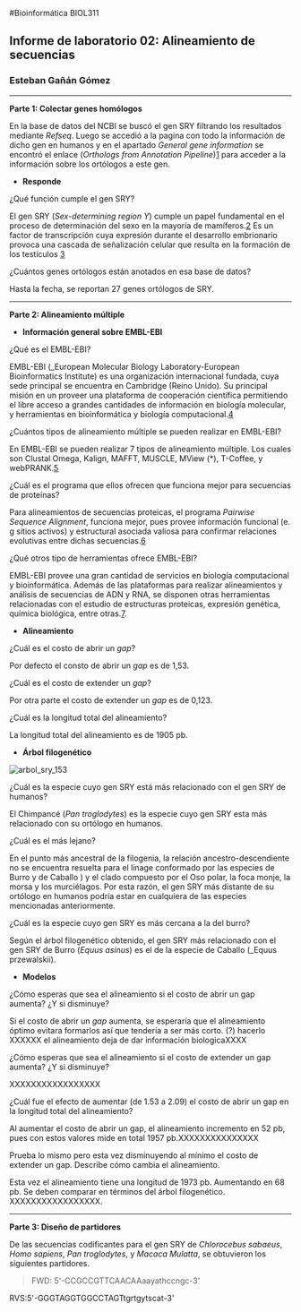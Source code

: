 #Bioinformática BIOL311## Informe de laboratorio 02: Alineamiento de secuencias ### Esteban  Gañán Gómez___**Parte 1: Colectar genes homólogos**En la base de datos del NCBI se buscó el gen SRY filtrando los resultados mediante _Refseq_. Luego se accedió a la pagina con todo la información de dicho gen en humanos y en el apartado _General gene information_ se encontró el enlace (_Orthologs from Annotation Pipeline_)[1](https://www.ncbi.nlm.nih.gov/gene/?Term=ortholog_gene_6736[group]) para acceder a la información sobre los ortólogos a este gen.- **Responde**¿Qué función cumple el gen SRY?El gen SRY (_Sex-determining region Y_) cumple un papel fundamental en el proceso de determinación del sexo en la mayoría de mamíferos.[2](https://www.ncbi.nlm.nih.gov/pubmed/19027189) Es un factor de transcripción cuya expresión durante el desarrollo embrionario provoca una cascada de señalización celular que resulta en la formación de los testículos [3](https://www.ncbi.nlm.nih.gov/pubmed/11990798)  ¿Cuántos genes ortólogos están anotados en esa base de datos?Hasta la fecha, se reportan 27 genes ortólogos de SRY.___**Parte 2: Alineamiento múltiple*** **Información general sobre EMBL-EBI**¿Qué es el EMBL-EBI?EMBL-EBI (_European Molecular Biology Laboratory-European Bioinformatics Institute) es una organización internacional fundada, cuya sede principal se encuentra en Cambridge (Reino Unido). Su principal misión en un proveer una plataforma de cooperación científica permitiendo el libre acceso a grandes cantidades de información en biología molecular, y herramientas en bioinformática y biología computacional.[4](https://www.ebi.ac.uk/about)¿Cuántos tipos de alineamiento múltiple se pueden realizar en EMBL-EBI?En EMBL-EBI se pueden realizar 7 tipos de alineamiento múltiple. Los cuales son Clustal Omega, Kalign, MAFFT, MUSCLE, MView (*), T-Coffee, y webPRANK.[5](https://www.ebi.ac.uk/Tools/msa/)¿Cuál es el programa que ellos ofrecen que funciona mejor para secuencias de proteínas?Para alineamientos de secuencias proteicas, el programa _Pairwise Sequence Alignment_, funciona mejor, pues provee información funcional (e. g sitios activos) y estructural asociada valiosa para confirmar relaciones evolutivas entre dichas secuencias.[6](http://www.bpc.uni-frankfurt.de/guentert/wiki/images/5/58/121102_PairwiseAlignment.pdf)¿Qué otros tipo de herramientas ofrece EMBL-EBI?EMBL-EBI provee una gran cantidad de servicios en biología computacional y bioinformática. Además de las plataformas para realizar alineamientos y análisis de secuencias de ADN y RNA, se disponen otras herramientas relacionadas con el estudio de estructuras proteicas, expresión genética, química biológica, entre otras.[7](https://www.ebi.ac.uk/services/dna-rna).* **Alineamiento** ¿Cuál es el costo de abrir un _gap_?Por defecto el consto de abrir un _gap_ es de 1,53.¿Cuál es el costo de extender un _gap_?Por otra parte el costo de extender un _gap_ es de 0,123.¿Cuál es la longitud total del alineamiento?La longitud total del alineamiento es de 1905 pb. * **Árbol filogenético**![arbol_sry_153](https://user-images.githubusercontent.com/37596314/37868939-ebc1a01a-2f8d-11e8-80b8-f939cbd353fb.PNG)¿Cuál es la especie cuyo gen SRY está más relacionado con el gen SRY de humanos?El Chimpancé (_Pan troglodytes_) es la especie cuyo gen SRY esta más relacionado con su ortólogo en humanos.  	¿Cuál es el más lejano?En el  punto más ancestral de la filogenia, la relación ancestro-descendiente no se encuentra resuelta para el linage conformado por las especies de Burro y de Caballo ) y el clado  compuesto por el Oso polar, la foca monje, la morsa y los murciélagos. Por esta razón, el gen SRY más distante de su ortólogo en humanos podría estar en cualquiera de las especies mencionadas anteriormente. ¿Cuál es la especie cuyo gen SRY es más cercana a la del burro?Según el árbol filogenético obtenido, el gen SRY más relacionado con el gen SRY de Burro  (_Equus asinus_) es el de la especie de Caballo (_Equus przewalskii).* **Modelos**¿Cómo esperas que sea el alineamiento si el costo de abrir un gap aumenta? ¿Y si disminuye?Si el costo de abrir un _gap_ aumenta, se esperaría que el alineamiento óptimo evitara formarlos así que tendería a ser más corto. (?) hacerlo XXXXXX el alineamiento deja de dar información biologicaXXXX¿Cómo esperas que sea el alineamiento si el costo de extender un gap aumenta? ¿Y si disminuye?XXXXXXXXXXXXXXXXX¿Cuál fue el efecto de aumentar (de 1.53 a 2.09) el costo de abrir un gap en la longitud total del alineamiento? Al aumentar el costo de abrir un gap, el alineamiento incremento en 52 pb, pues con estos valores mide en total 1957 pb.XXXXXXXXXXXXXXXPrueba lo mismo pero esta vez disminuyendo al mínimo el costo de extender un gap. Describe cómo cambia el alineamiento.Esta vez el alineamiento tiene una longitud de 1973 pb. Aumentando en 68  pb. Se deben comparar en términos del árbol filogenético. XXXXXXXXXXXXXXXXX.___**Parte 3: Diseño de partidores**De las secuencias codificantes para el gen SRY de _Chlorocebus sabaeus_, _Homo sapiens_, _Pan troglodytes_, y  _Macaca Mulatta_, se obtuvieron los siguientes partidores.>FWD: 5'-CCGCCGTTCAACAAaayathccngc-3'RVS:5'-GGGTAGGTGGCCTAGTtgrtgytscat-3'    